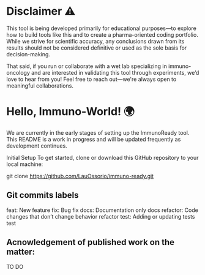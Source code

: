 # Disclaimer ⚠️
This tool is being developed primarily for educational purposes—to explore how to build tools like this and to create a pharma-oriented coding portfolio. While we strive for scientific accuracy, any conclusions drawn from its results should not be considered definitive or used as the sole basis for decision-making.

That said, if you run or collaborate with a wet lab specializing in immuno-oncology and are interested in validating this tool through experiments, we’d love to hear from you! Feel free to reach out—we're always open to meaningful collaborations.

# Hello, Immuno-World! 🌍
We are currently in the early stages of setting up the ImmunoReady tool. This README is a work in progress and will be updated frequently as development continues.

Initial Setup
To get started, clone or download this GitHub repository to your local machine:

git clone https://github.com/LauOssorio/immuno-ready.git

## Git commits labels
feat:	New feature
fix:	Bug fix
docs:	Documentation only	docs
refactor:	Code changes that don’t change behavior	refactor
test:	Adding or updating tests	test


## Acnowledgement of published work on the matter:
TO DO
